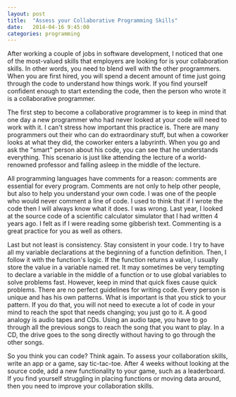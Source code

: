 ```yaml
---
layout: post
title:  "Assess your Collaborative Programming Skills"
date:   2014-04-16 9:45:00
categories: programming
---
```


After working a couple of jobs in software development, I noticed that one of the most-valued skills that employers are looking for is your collaboration skills. In other words, you need to blend well with the other programmers. When you are first hired, you will spend a decent amount of time just going through the code to understand how things work. If you find yourself confident enough to start extending the code, then the person who wrote it is a collaborative programmer.

The first step to become a collaborative programmer is to keep in mind that one day a new programmer who had never looked at your code will need to work with it. I can't stress how important this practice is. There are many programmers out their who can do extraordinary stuff, but when a coworker looks at what they did, the coworker enters a labyrinth. When you go and ask the "smart" person about his code, you can see that he understands everything. This scenario is just like attending the lecture of a world-renowned professor and falling asleep in the middle of the lecture.

All programming languages have comments for a reason: comments are essential for every program. Comments are not only to help other people, but also to help you understand your own code. I was one of the people who would never comment a line of code. I used to think that if I wrote the code then I will always know what it does. I was wrong. Last year, I looked at the source code of a scientific calculator simulator that I had written 4 years ago. I felt as if I were reading some gibberish text. Commenting is a great practice for you as well as others.

Last but not least is consistency. Stay consistent in your code. I try to have all my variable declarations at the beginning of a function definition. Then, I follow it with the function's logic. If the function returns a value, I usually store the value in a variable named ret. It may sometimes be very tempting to declare a variable in the middle of a function or to use global variables to solve problems fast. However, keep in mind that quick fixes cause quick problems. There are no perfect guidelines for writing code. Every person is unique and has his own patterns. What is important is that you stick to your pattern. If you do that, you will not need to execute a lot of code in your mind to reach the spot that needs changing; you just go to it. A good analogy is audio tapes and CDs. Using an audio tape, you have to go through all the previous songs to reach the song that you want to play. In a CD, the drive goes to the song directly without having to go through the other songs.

So you think you can code? Think again. To assess your collaboration skills, write an app or a game, say tic-tac-toe. After 4 weeks without looking at the source code, add a new functionality to your game, such as a leaderboard. If you find yourself struggling in placing functions or moving data around, then you need to improve your collaboration skills.